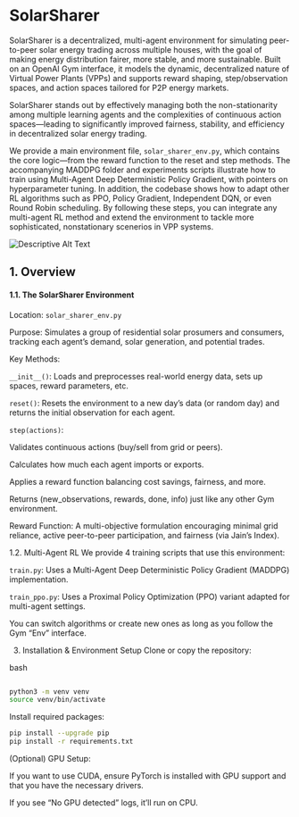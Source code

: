 # SolarSharer

SolarSharer is a decentralized, multi-agent environment for simulating peer-to-peer solar energy trading across multiple houses, with the goal of making energy distribution fairer, more stable, and more sustainable. Built on an OpenAI Gym interface, it models the dynamic, decentralized nature of Virtual Power Plants (VPPs) and supports reward shaping, step/observation spaces, and action spaces tailored for P2P energy markets.

SolarSharer stands out by effectively managing both the non-stationarity among multiple learning agents and the complexities of continuous action spaces—leading to significantly improved fairness, stability, and efficiency in decentralized solar energy trading.

We provide a main environment file, `solar_sharer_env.py`, which contains the core logic—from the reward function to the reset and step methods. The accompanying MADDPG folder and experiments scripts illustrate how to train using Multi-Agent Deep Deterministic Policy Gradient, with pointers on hyperparameter tuning. In addition, the codebase shows how to adapt other RL algorithms such as PPO, Policy Gradient, Independent DQN, or even Round Robin scheduling. By following these steps, you can integrate any multi-agent RL method and extend the environment to tackle more sophisticated, nonstationary scenerios in VPP systems.


![Descriptive Alt Text](Images/maddpg.png)

## 1. Overview
#### 1.1. The SolarSharer Environment
Location: `solar_sharer_env.py`

Purpose: Simulates a group of residential solar prosumers and consumers, tracking each agent’s demand, solar generation, and potential trades.

Key Methods:

`__init__()`: Loads and preprocesses real-world energy data, sets up spaces, reward parameters, etc.

`reset()`: Resets the environment to a new day’s data (or random day) and returns the initial observation for each agent.

`step(actions)`:

Validates continuous actions (buy/sell from grid or peers).

Calculates how much each agent imports or exports.

Applies a reward function balancing cost savings, fairness, and more.

Returns (new_observations, rewards, done, info) just like any other Gym environment.

Reward Function: A multi-objective formulation encouraging minimal grid reliance, active peer-to-peer participation, and fairness (via Jain’s Index).

1.2. Multi-Agent RL
We provide 4 training scripts that use this environment:

`train.py`: Uses a Multi-Agent Deep Deterministic Policy Gradient (MADDPG) implementation.

`train_ppo.py`: Uses a Proximal Policy Optimization (PPO) variant adapted for multi-agent settings.

You can switch algorithms or create new ones as long as you follow the Gym “Env” interface.

3. Installation & Environment Setup
Clone or copy the repository:

bash

```bash

python3 -m venv venv
source venv/bin/activate

```
Install required packages:
```bash
pip install --upgrade pip
pip install -r requirements.txt
```

(Optional) GPU Setup:

If you want to use CUDA, ensure PyTorch is installed with GPU support and that you have the necessary drivers.

If you see “No GPU detected” logs, it’ll run on CPU.


